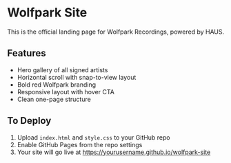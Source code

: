 
# Wolfpark Site

This is the official landing page for Wolfpark Recordings, powered by HAUS.

## Features
- Hero gallery of all signed artists
- Horizontal scroll with snap-to-view layout
- Bold red Wolfpark branding
- Responsive layout with hover CTA
- Clean one-page structure

## To Deploy
1. Upload `index.html` and `style.css` to your GitHub repo
2. Enable GitHub Pages from the repo settings
3. Your site will go live at https://yourusername.github.io/wolfpark-site
